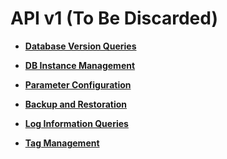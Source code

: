 # API v1 \(To Be Discarded\)<a name="rds_06_0015"></a>

-   **[Database Version Queries](database-version-queries.md)**  

-   **[DB Instance Management](db-instance-management-0.md)**  

-   **[Parameter Configuration](parameter-configuration-3.md)**  

-   **[Backup and Restoration](backup-and-restoration-4.md)**  

-   **[Log Information Queries](log-information-queries.md)**  

-   **[Tag Management](tag-management.md)**  



